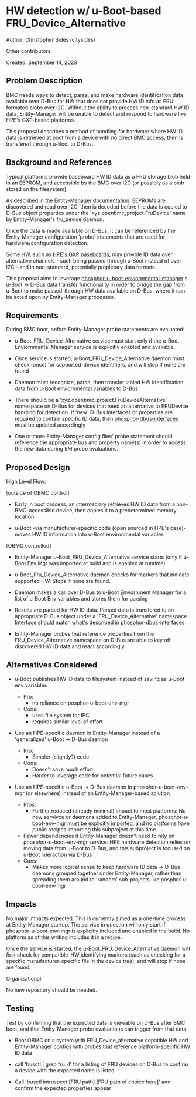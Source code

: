 # HW detection w/ u-Boot-based FRU_Device_Alternative

Author: Christopher Sides (citysides)

Other contributors:

Created: September 14, 2023

## Problem Description

BMC needs ways to detect, parse, and make hardware identification data avaliable
over D-Bus for HW that does not provide HW ID info as FRU formated blobs over
I2C. Without the ability to process non-standard HW ID data, Entity-Manager will
be unable to detect and respond to hardware like HPE's GXP-based platforms.

This proposal describes a method of handling for hardware where HW ID data is
retrieved at boot from a device with no direct BMC access, then is transfered
through u-Boot to D-Bus.

## Background and References

Typical platforms provide baseboard HW ID data as a FRU storage blob held in an
EEPROM, and accessible by the BMC over I2C (or possibly as a blob stored on the
filesystem).

[As described in the Entity-Manager documentation](https://github.com/openbmc/entity-manager/blob/master/docs/my_first_sensors.md),
EEPROMs are discovered and read over I2C, then is decoded before the data is
copied to D-Bus object properties under the 'xyz.openbmc_project.FruDevice' name
by Entity-Manager's fru_device daemon.

Once the data is made available on D-Bus, it can be referenced by the
Entity-Manager configuration 'probe' statements that are used for
hardware/configuration detection.

Some HW, such as
[HPE's GXP baseboards](https://gerrit.openbmc.org/c/openbmc/docs/+/66369), may
provide ID data over alternative channels - such being passed through u-Boot
instead of over I2C - and in non-standard, potentially propietary data formats.

This proposal aims to leverage
[phosphor-u-boot-enviornmental-manager](https://github.com/openbmc/phosphor-u-boot-env-mgr)'s
u-Boot -> D-Bus data transfer functionality in order to bridge the gap from
u-Boot to make passed-through HW data available on D-Bus, where it can be acted
upon by Entity-Manager processes.

## Requirements

During BMC boot, before Entity-Manager probe statements are evaluated:

- u-Boot_FRU_Device_Alternative service must start only if the u-Boot
  Enviornmental Manager service is explicitly enabled and avaliable.

- Once service is started, u-Boot_FRU_Device_Alternative daemon must check
  (once) for supported-device identifiers, and will stop if none are found

- Daemon must recognize, parse, then transfer labled HW identification data from
  u-Boot enviornmental variables to D-Bus

- There should be a 'xyz.openbmc_project.FruDeviceAlternative' namespace on
  D-Bus for devices that need an alternative to FRUDevice handling for
  detection. If 'new' D-Bus interfaces or properties are required to contain
  specific ID data, then
  [phosphor-dbus-interfaces](https://github.com/openbmc/phosphor-dbus-interfaces)
  must be updated accordingly

- One or more Entity-Manager config files' probe statement should reference the
  appropriate bus and property name(s) in order to access the new data during EM
  probe evaluations.

## Proposed Design

High Level Flow:

[outside of OBMC control]

- Early in boot process, an intermediary retrieves HW ID data from a
  non-BMC-accessible device, then copies it to a predetermined memory location

- u-Boot -via manufacturer-specific code (open sourced in HPE's case)- moves HW
  ID information into u-Boot environmental variables

[OBMC controlled]

- Entity-Manager u-Boot_FRU_Device_Alternative service starts (only if u-Boot
  Env Mgr was imported at build and is enabled at runtime)
- u-Boot_Fru_Device_Alternative daemon checks for markers that indicate
  supported HW. Stops if none are found.

- Daemon makes a call over D-Bus to u-Boot Enviornment Manager for a list of
  u-Boot Env variables and stores them for parsing
- Results are parsed for HW ID data. Parsed data is transfered to an appropriate
  D-Bus object under a 'FRU_Device_Alternative' namespace. Interface should
  match what's described in phosphor-dbus-interfaces.
- Entity-Manager probes that reference properties from the
  FRU_Device_Alternative namespace on D-Bus are able to key off discovered HW ID
  data and react accordingly.

## Alternatives Considered

- u-Boot publishes HW ID data to filesystem instead of saving as u-Boot env
  variables

  - Pro:
    - no reliance on posphor-u-boot-env-mgr
  - Cons:
    - uses file system for IPC
    - requires similar level of effort

- Use an HPE-specific daemon in Entity-Manager instead of a 'generalized' u-Boot
  -> D-Bus daemon

  - Pro:
    - Simpler (slightly?) code
  - Cons:
    - Doesn't save much effort
    - Harder to leverage code for potential future cases

- Use an HPE-specific u-Boot -> D-Bus daemon in phosphor-u-boot-env-mgr (or
  elsewhere) instead of an Entity-Manager-based solution
  - Pros:
    - Further reduced (already minimal) impact to most platforms: No new
      servivce or daemons added to Entity-Manager. phosphor-u-boot-env-mgr must
      be explicitly imported, and no platforms have public recipes importing
      this subproject at this time.
  * Fewer dependencies if Entity-Manager doesn't need to rely on
    phosphor-u-boot-env-mgr service: HPE hardware detection relies on moving
    data from u-Boot to D-Bus, and this subproject is focused on u-Boot
    interaction via D-Bus
  - Cons:
    - Makes more logical sense to keep hardware ID data -> D-Bus daemons grouped
      together under Entity-Manager, rather than spreading them around to
      'random' sub-projects like posphor-u-boot-env-mgr

## Impacts

No major impacts expected. This is currently aimed as a one-time process at
Entity-Manager startup. The service in question will only start if
phosphor-u-boot-env-mgr is explicitly included and enabled in the build. No
platform as of this writing includes it in a recipe.

Once the service is started, the u-Boot_FRU_Device_Alternative daemon will first
check for compatible-HW identifying markers (such as checking for a specific
manufacturer-specific file in the device tree), and will stop if none are found.

Organizational:

No new repository should be needed.

## Testing

Test by confirming that the expected data is viewable on D-Bus after BMC boot,
and that Entity-Manager probe evaluations can trigger from that data.

- Boot OBMC on a system with FRU_Device_alternative copatible HW and
  Entity-Manager configs with probes that reference platform-specific HW ID data

- call 'busctl | grep fru -I' for a listing of FRU devices on D-Bus to confirm a
  device with the expected name is listed

- Call 'busctl introspect [FRU path] [FRU path of choice here]' and confirm the
  expected properties appear
